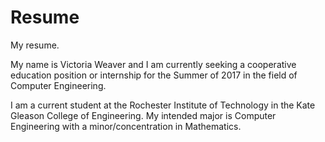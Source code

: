 Resume
======

My resume.

My name is Victoria Weaver and I am currently seeking a cooperative education position or internship for the Summer of 2017 in the field of Computer Engineering.

I am a current student at the Rochester Institute of Technology in the Kate Gleason College of Engineering.  My intended major is Computer Engineering with a minor/concentration in Mathematics.
